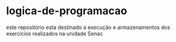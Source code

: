 # logica-de-programacao
este repositório esta destinado a execução e armazenamentos dos exercícios realizados na unidade Senac
